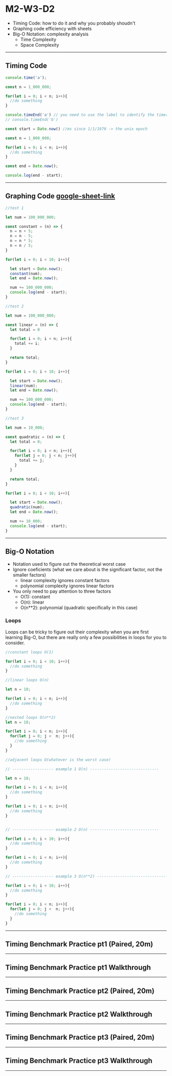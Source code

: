 # M2-W3-D2

- Timing Code: how to do it and why you probably shoudn't
- Graphing code efficiency with sheets
- Big-O Notation: complexity analysis
  - Time Complexity
  - Space Complexity

---

## Timing Code

```js
console.time('a');

const n = 1_000_000;

for(let i = 0; i < n; i++){
  //do something
}

console.timeEnd('a') // you need to use the label to identify the timer
// console.timeEnd('b')
```

```js
const start = Date.now() //ms since 1/1/1970 -> the unix epoch

const n = 1_000_000;

for(let i = 0; i < n; i++){
  //do something
}

const end = Date.now();

console.log(end - start);
```

---

## Graphing Code [google-sheet-link](https://docs.google.com/spreadsheets/d/10Iyl1P3vIp1dJEr2lbPstfuBgRJlLB87zj-c889MPFE/edit?usp=sharing)

```js
//test 1

let num = 100_000_000;

const constant = (n) => {
  n = n + 5;
  n = n - 5;
  n = n * 5;
  n = n / 5;
}

for(let i = 0; i < 10; i++){

  let start = Date.now();
  constant(num);
  let end = Date.now();

  num += 100_000_000;
  console.log(end - start);
}


```

```js
//test 2

let num = 100_000_000;

const linear = (n) => {
  let total = 0

  for(let i = 0; i < n; i++){
    total += i;
  }

  return total;
}

for(let i = 0; i < 10; i++){

  let start = Date.now();
  linear(num);
  let end = Date.now();

  num += 100_000_000;
  console.log(end - start);
}

```

```js
//test 3

let num = 10_000;

const quadratic = (n) => {
  let total = 0;

  for(let i = 0; i < n; i++){
    for(let j = 0; j < n; j++){
      total += j;
    }
  }

  return total;
}

for(let i = 0; i < 10; i++){

  let start = Date.now();
  quadratic(num);
  let end = Date.now();

  num += 10_000;
  console.log(end - start);
}

```

---

## Big-O Notation

- Notation used to figure out the theoretical worst case
- Ignore coeficients (what we care about is the significant factor, not the
  smaller factors)
  - linear complexity ignores constant factors
  - polynomial complexity ignores linear factors
- You only need to pay attention to three factors
  - O(1): constant
  - O(n): linear
  - O(n**2): polynomial (quadratic specifically in this case)


### Loops

Loops can be tricky to figure out their complexity when you are first learning
Big-O, but there are really only a few possibilities in loops for you to
consider.

```js
//constant loops O(1)

for(let i = 0; i < 10; i++){
  //do something
}
```

```js
//linear loops O(n)

let n = 10;

for(let i = 0; i < n; i++){
  //do something
}
```

```js
//nested loops O(n**2)
let n = 10;

for(let i = 0; i < n; i++){
  for(let j = 0; j <  n; j++){
    //do something
  }
}
```

```js
//adjacent loops O(whatever is the worst case)

// ------------------ example 1 O(n) ------------------------------

let n = 10;

for(let i = 0; i < n; i++){
  //do something
}

for(let i = 0; i < n; i++){
  //do something
}


// ------------------ example 2 O(n) ------------------------------

for(let i = 0; i < 10; i++){
  //do something
}

for(let i = 0; i < n; i++){
  //do something
}

// ------------------ example 3 O(n**2) ------------------------------

for(let i = 0; i < 10; i++){
  //do something
}

for(let i = 0; i < n; i++){
  for(let j = 0; j <  n; j++){
    //do something
  }
}

```

---

## Timing Benchmark Practice pt1 (Paired, 20m)

---

## Timing Benchmark Practice pt1 Walkthrough

---

## Timing Benchmark Practice pt2 (Paired, 20m)

---

## Timing Benchmark Practice pt2 Walkthrough

---

## Timing Benchmark Practice pt3 (Paired, 20m)

---

## Timing Benchmark Practice pt3 Walkthrough

---
